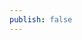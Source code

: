 ```yaml
---
publish: false
---
```


<script setup>
import WebAnimationsAPI from '../../components/WebAnimationsAPI.vue'
</script>

<WebAnimationsAPI />

